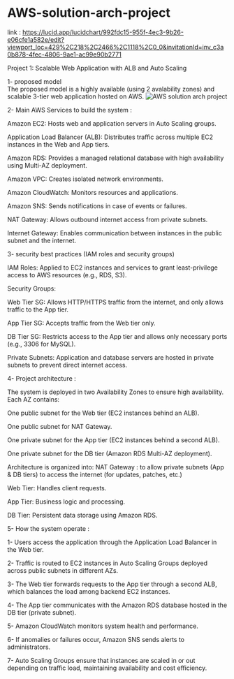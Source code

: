 # AWS-solution-arch-project

link : https://lucid.app/lucidchart/992fdc15-955f-4ec3-9b26-e06cfe1a582e/edit?viewport_loc=429%2C218%2C2466%2C1118%2C0_0&invitationId=inv_c3a0b878-4fec-4806-9ae1-ac99e90b2771 

Project 1: Scalable Web Application with ALB and Auto Scaling

1- proposed model  
The proposed model is a highly available (using 2 avalability zones) and scalable 3-tier web application hosted on AWS. 
![AWS solution arch project](https://github.com/user-attachments/assets/1ee08746-d908-494f-9a32-97eb10daa82d)

2- Main AWS Services to build the system :

Amazon EC2: Hosts web and application servers in Auto Scaling groups.

Application Load Balancer (ALB): Distributes traffic across multiple EC2 instances in the Web and App tiers.

Amazon RDS: Provides a managed relational database with high availability using Multi-AZ deployment.

Amazon VPC: Creates isolated network environments.

Amazon CloudWatch: Monitors resources and applications.

Amazon SNS: Sends notifications in case of events or failures.

NAT Gateway: Allows outbound internet access from private subnets.

Internet Gateway: Enables communication between instances in the public subnet and the internet.

3- security best practices (IAM roles and security groups)

IAM Roles: Applied to EC2 instances and services to grant least-privilege access to AWS resources (e.g., RDS, S3).

Security Groups:

Web Tier SG: Allows HTTP/HTTPS traffic from the internet, and only allows traffic to the App tier.

App Tier SG: Accepts traffic from the Web tier only.

DB Tier SG: Restricts access to the App tier and allows only necessary ports (e.g., 3306 for MySQL).

Private Subnets: Application and database servers are hosted in private subnets to prevent direct internet access.

4- Project architecture : 

The system is deployed in two Availability Zones to ensure high availability. Each AZ contains:

One public subnet for the Web tier (EC2 instances behind an ALB).

One public subnet for NAT Gateway.

One private subnet for the App tier (EC2 instances behind a second ALB).

One private subnet for the DB tier (Amazon RDS Multi-AZ deployment).

Architecture is organized into:
NAT Gateway : to allow private subnets (App & DB tiers) to access the internet (for updates, patches, etc.)

Web Tier: Handles client requests.

App Tier: Business logic and processing.

DB Tier: Persistent data storage using Amazon RDS.

5- How the system operate : 

  1- Users access the application through the Application Load Balancer in the Web tier.

  2- Traffic is routed to EC2 instances in Auto Scaling Groups deployed across public subnets in different AZs.

  3- The Web tier forwards requests to the App tier through a second ALB, which balances the load among backend EC2 instances.

  4- The App tier communicates with the Amazon RDS database hosted in the DB tier (private subnet).

  5- Amazon CloudWatch monitors system health and performance.

  6- If anomalies or failures occur, Amazon SNS sends alerts to administrators.

  7- Auto Scaling Groups ensure that instances are scaled in or out depending on traffic load, maintaining availability and cost efficiency.
